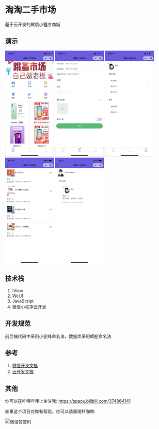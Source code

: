 # 淘淘二手市场

基于云开发的微信小程序商城

## 演示

<p float="left">
  <img src="./images/demo_1.png" width="32%" />
  <img src="./images/demo_2.png" width="32%" /> 
  <img src="./images/demo_3.png" width="32%" />
  <img src="./images/demo_4.png" width="32%" />
  <img src="./images/demo_5.png" width="32%" />
</p>

## 技术栈

1. IView
2. WeUI
3. JavaScript
4. 微信小程序云开发

## 开发规范

前后端代码中采用小驼峰命名法，数据库采用蟒蛇命名法

## 参考

1. [微信开发文档](https://developers.weixin.qq.com/miniprogram/dev/wxcloud/basis/getting-started.html)
2. [云开发文档](https://developers.weixin.qq.com/miniprogram/dev/framework/)

## 其他

你可以在哔哩哔哩上关注我: https://space.bilibili.com/374864141

如果这个项目对你有帮助，你可以请我喝杯咖啡:

<img src="https://github.com/jonssonyan/install-script/assets/46235235/cce90c48-27d3-492c-af3e-468b656bdd06" width="150" alt="微信赞赏码" title="微信赞赏码"/>
